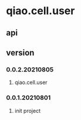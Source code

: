 # qiao.cell.user

## api

## version
### 0.0.2.20210805
1. qiao.cell.user

### 0.0.1.20210801
1. init project
